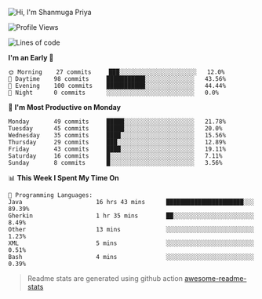 ![Hi, I'm Shanmuga Priya](https://user-images.githubusercontent.com/11372997/114383722-80f22d80-9bab-11eb-9c97-3d0fa40f2725.gif)

<!--START_SECTION:waka-->
![Profile Views](http://img.shields.io/badge/Profile%20Views-59-blue)

![Lines of code](https://img.shields.io/badge/From%20Hello%20World%20I%27ve%20Written-4.2%20million%20lines%20of%20code-blue)

**I'm an Early 🐤** 

```text
🌞 Morning    27 commits     ███░░░░░░░░░░░░░░░░░░░░░░   12.0% 
🌆 Daytime    98 commits     ███████████░░░░░░░░░░░░░░   43.56% 
🌃 Evening    100 commits    ███████████░░░░░░░░░░░░░░   44.44% 
🌙 Night      0 commits      ░░░░░░░░░░░░░░░░░░░░░░░░░   0.0%

```
📅 **I'm Most Productive on Monday** 

```text
Monday       49 commits     █████░░░░░░░░░░░░░░░░░░░░   21.78% 
Tuesday      45 commits     █████░░░░░░░░░░░░░░░░░░░░   20.0% 
Wednesday    35 commits     ████░░░░░░░░░░░░░░░░░░░░░   15.56% 
Thursday     29 commits     ███░░░░░░░░░░░░░░░░░░░░░░   12.89% 
Friday       43 commits     ████░░░░░░░░░░░░░░░░░░░░░   19.11% 
Saturday     16 commits     █░░░░░░░░░░░░░░░░░░░░░░░░   7.11% 
Sunday       8 commits      █░░░░░░░░░░░░░░░░░░░░░░░░   3.56%

```


📊 **This Week I Spent My Time On** 

```text
💬 Programming Languages: 
Java                     16 hrs 43 mins      ██████████████████████░░░   89.39% 
Gherkin                  1 hr 35 mins        ██░░░░░░░░░░░░░░░░░░░░░░░   8.49% 
Other                    13 mins             ░░░░░░░░░░░░░░░░░░░░░░░░░   1.23% 
XML                      5 mins              ░░░░░░░░░░░░░░░░░░░░░░░░░   0.51% 
Bash                     4 mins              ░░░░░░░░░░░░░░░░░░░░░░░░░   0.39%

```


<!--END_SECTION:waka-->
> Readme stats are generated using github action [awesome-readme-stats](https://github.com/anmol098/waka-readme-stats)
<!--
**Shanmugapriya03/Shanmugapriya03** is a ✨ _special_ ✨ repository because its `README.md` (this file) appears on your GitHub profile.

Here are some ideas to get you started:

- 🔭 I’m currently working on ...
- 🌱 I’m currently learning ...
- 👯 I’m looking to collaborate on ...
- 🤔 I’m looking for help with ...
- 💬 Ask me about ...
- 📫 How to reach me: ...
- 😄 Pronouns: ...
- ⚡ Fun fact: ...
-->
